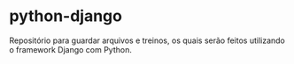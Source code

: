 # python-django
Repositório para guardar arquivos e treinos, os quais serão feitos utilizando o framework Django com Python.
